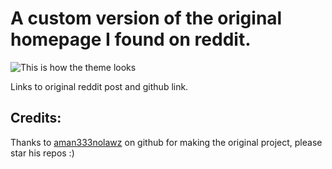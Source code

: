 # A custom version of the original homepage I found on reddit.

<img src="https://i.imgur.com/0i7OyQJ.png" alt="This is how the theme looks"></img>


<p>Links to original reddit post and github link.</p>
<a href="https://www.reddit.com/r/startpages/comments/xxnnis/dracula_is_cool/"></a>
<a href="https://github.com/aman333nolawz/startpage-v2"></a>


## Credits:
<p>
  Thanks to <a href="https://github.com/aman333nolawz/">aman333nolawz</a> on github for making the original project, please star his repos :)
</p>

